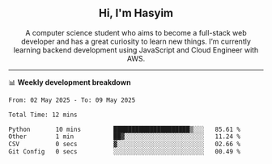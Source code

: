<h2 align="center">Hi, I'm Hasyim</h2>

<p align="center">A computer science student who aims to become a full-stack web developer and has a great curiosity to learn new things. I’m currently learning backend development using JavaScript and Cloud Engineer with AWS.</p>

---

📊 **Weekly development breakdown**

<!--START_SECTION:waka-->

```txt
From: 02 May 2025 - To: 09 May 2025

Total Time: 12 mins

Python       10 mins         █████████████████████▒░░░   85.61 %
Other        1 min           ██▓░░░░░░░░░░░░░░░░░░░░░░   11.24 %
CSV          0 secs          ▓░░░░░░░░░░░░░░░░░░░░░░░░   02.66 %
Git Config   0 secs          ░░░░░░░░░░░░░░░░░░░░░░░░░   00.49 %
```

<!--END_SECTION:waka-->

<!-- - You can reach me on **hasyim11c@gmail.com** -->
